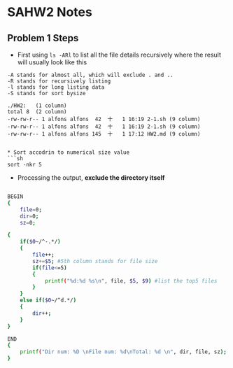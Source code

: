 # SAHW2 Notes
## Problem 1 Steps
* First using `ls -ARl` to list all the file details recursively where the result will usually look like this 
```
-A stands for almost all, which will exclude . and ..
-R stands for recursively listing
-l stands for long listing data
-S stands for sort bysize
```
```
./HW2:   (1 column)
total 8  (2 column)
-rw-rw-r-- 1 alfons alfons  42  十   1 16:19 2-1.sh (9 column)
-rw-rw-r-- 1 alfons alfons  42  十   1 16:19 2-1.sh (9 column)
-rw-rw-r-- 1 alfons alfons 145  十   1 17:12 HW2.md (9 column)
```
```

* Sort accodrin to numerical size value
```sh
sort -nkr 5
```

* Processing the output, **exclude the directory itself** 
```sh

BEGIN 
{
    file=0;
    dir=0;
    sz=0;

{
    if($0~/^-.*/)
    {
        file++;
        sz+=$5; #5th column stands for file size
        if(file<=5)
        {
            printf("%d:%d %s\n", file, $5, $9) #list the top5 files
        }
    }
    else if($0~/^d.*/) 
    {
        dir++;
    }
}

END 
{
    printf("Dir num: %D \nFile num: %d\nTotal: %d \n", dir, file, sz);
}


```


